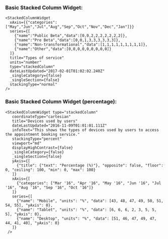 ### Basic Stacked Column Widget: 

    <StackedColumnWidget 
      xAxis={{"categories":["May","Jun","Jul","Aug","Sep","Oct","Nov","Dec","Jan"]}}
      series={[
        {"name":"Public Beta","data":[0,0,2,2,2,2,2,2,2]},
        {"name":"Pre Beta","data":[0,0,1,3,3,3,3,3,3]},
        {"name":"Non-transformational","data":[1,1,1,1,1,1,1,1,1]},
        {"name":"Other","data":[0,0,0,0,0,0,0,0,0]}
      ]}
      title="Types of service"
      units="number"
      type="stackedColumn"
      dateLastUpdated="2017-02-01T01:02:02.240Z"
      _singleCategory={false}
      _singleSection={false}
      stackingType="normal"
    />
  
      
### Basic Stacked Column Widget (percentage):

    <StackedColumnWidget type="stackedColumn"
       coordinateType="cartesian"
       title="Devices used by users"
       dateLastUpdated="2016-11-09T01:01:01.111Z"
       infoText="This shows the types of devices used by users to access the appointment booking service."
       stackingType="percent"
       viewport="md"
       displayHighContrast={false}
       _singleCategory={false}
       _singleSection={false}
       yAxis={[
         {"title": {"text": "Percentage (%)"}, "opposite": false, "floor": 0, "ceiling": 100, "min": 0, "max": 100}
       ]}
       xAxis={[
         {"categories": ["Mar '16", "Apr '16", "May '16", "Jun '16", "Jul '16", "Aug '16", "Sep '16", "Oct '16"]}
       ]}
       series={[
         {"name": "Mobile", "units": "%", "data": [43, 48, 47, 49, 50, 51, 54, 55], "yAxis": 0}, 
         {"name": "Tablet", "units": "%", "data": [6, 6, 6, 2, 3, 5, 5, 5], "yAxis": 0},
         {"name": "Desktop", "units": "%", "data": [51, 46, 47, 49, 47, 44, 41, 40], "yAxis": 0}
       ]}
     />

